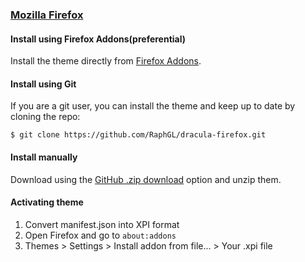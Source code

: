 ### [Mozilla Firefox](https://www.mozilla.org/en-US/firefox/new/)

#### Install using Firefox Addons(preferential)

Install the theme directly from [Firefox Addons](https://addons.mozilla.org/en-US/firefox/addon/dracula-dark-colorscheme/).

#### Install using Git

If you are a git user, you can install the theme and keep up to date by cloning the repo:

    $ git clone https://github.com/RaphGL/dracula-firefox.git

#### Install manually

Download using the [GitHub .zip download](https://github.com/dracula/firefox/archive/master.zip) option and unzip them.

#### Activating theme

1. Convert manifest.json into XPI format
2. Open Firefox and go to `about:addons`
3. Themes > Settings > Install addon from file... > Your .xpi file